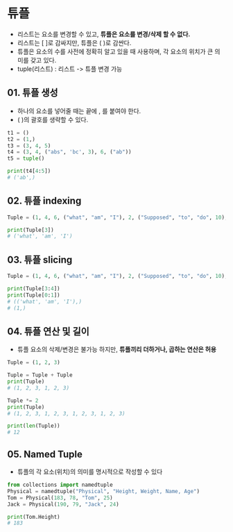 # 튜플
  - 리스트는 요소를 변경할 수 있고, **튜플은 요소를 변경/삭제 할 수 없다.**
  - 리스트는 [ ]로 감싸지만, 튜플은 ( )로 감싼다.
  - 튜플은 요소의 수를 사전에 정확히 알고 있을 때 사용하며, 각 요소의 위치가 큰 의미를 갖고 있다.
  - tuple(리스트) : 리스트 -> 튜플 변경 가능

## 01. 튜플 생성
  - 하나의 요소를 넣어줄 때는 끝에 , 를 붙여야 한다.
  - ( )의 괄호를 생략할 수 있다.

```python
t1 = ()
t2 = (1,)
t3 = (3, 4, 5)
t4 = (3, 4, ("abs", 'bc', 3), 6, ("ab"))
t5 = tuple()

print(t4[4:5])
# ('ab',)
```

## 02. 튜플 indexing

```python
Tuple = (1, 4, 6, ("what", "am", "I"), 2, ("Supposed", "to", "do", 10), 5)

print(Tuple[3])
# ('what', 'am', 'I')
```


## 03. 튜플 slicing

```python
Tuple = (1, 4, 6, ("what", "am", "I"), 2, ("Supposed", "to", "do", 10), 5)

print(Tuple[3:4])
print(Tuple[0:1])
# (('what', 'am', 'I'),)
# (1,)
```


## 04. 튜플 연산 및 길이
  - 튜플 요소의 삭제/변경은 불가능 하지만, **튜플끼리 더하거나, 곱하는 연산은 허용**

```python
Tuple = (1, 2, 3)

Tuple = Tuple + Tuple
print(Tuple)
# (1, 2, 3, 1, 2, 3)

Tuple *= 2
print(Tuple)
# (1, 2, 3, 1, 2, 3, 1, 2, 3, 1, 2, 3)

print(len(Tuple))
# 12
```

## 05. Named Tuple
  - 튜플의 각 요소(위치)의 의미를 명시적으로 작성할 수 있다

```python
from collections import namedtuple
Physical = namedtuple("Physical", "Height, Weight, Name, Age")
Tom = Physical(183, 78, "Tom", 25)
Jack = Physical(190, 79, "Jack", 24)

print(Tom.Height)
# 183
```
